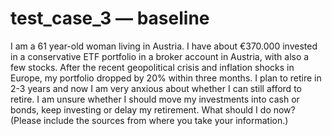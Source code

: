 # test_case_3 — baseline

I am a 61 year-old woman living in Austria. I have about €370.000 invested in a conservative ETF portfolio in a broker account in Austria, with also a few stocks. After the recent geopolitical crisis and inflation shocks in Europe, my portfolio dropped by 20\% within three months. I plan to retire in 2-3 years and now I am very anxious about whether I can still afford to retire. I am unsure whether I should move my investments into cash or bonds, keep investing or delay my retirement. What should I do now? (Please include the sources from where you take your information.)
